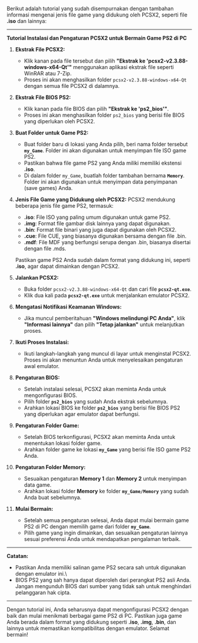 Berikut adalah tutorial yang sudah disempurnakan dengan tambahan informasi mengenai jenis file game yang didukung oleh PCSX2, seperti file **.iso** dan lainnya:

---

**Tutorial Instalasi dan Pengaturan PCSX2 untuk Bermain Game PS2 di PC**

1. **Ekstrak File PCSX2:**
   - Klik kanan pada file tersebut dan pilih **"Ekstrak ke 'pcsx2-v2.3.88-windows-x64-Qt'\"** menggunakan aplikasi ekstrak file seperti WinRAR atau 7-Zip.
   - Proses ini akan menghasilkan folder `pcsx2-v2.3.88-windows-x64-Qt` dengan semua file PCSX2 di dalamnya.

2. **Ekstrak File BIOS PS2:**
   - Klik kanan pada file BIOS dan pilih **"Ekstrak ke 'ps2_bios'\"**.
   - Proses ini akan menghasilkan folder `ps2_bios` yang berisi file BIOS yang diperlukan oleh PCSX2.

3. **Buat Folder untuk Game PS2:**
   - Buat folder baru di lokasi yang Anda pilih, beri nama folder tersebut **`my_Game`**. Folder ini akan digunakan untuk menyimpan file ISO game PS2.
   - Pastikan bahwa file game PS2 yang Anda miliki memiliki ekstensi **.iso**.
   - Di dalam folder `my_Game`, buatlah folder tambahan bernama **`Memory`**. Folder ini akan digunakan untuk menyimpan data penyimpanan (save games) Anda.

4. **Jenis File Game yang Didukung oleh PCSX2:**
   PCSX2 mendukung beberapa jenis file game PS2, termasuk:
   - **.iso**: File ISO yang paling umum digunakan untuk game PS2.
   - **.img**: Format file gambar disk lainnya yang dapat digunakan.
   - **.bin**: Format file binari yang juga dapat digunakan oleh PCSX2.
   - **.cue**: File CUE, yang biasanya digunakan bersama dengan file .bin.
   - **.mdf**: File MDF yang berfungsi serupa dengan .bin, biasanya disertai dengan file .mds.
   
   Pastikan game PS2 Anda sudah dalam format yang didukung ini, seperti **.iso**, agar dapat dimainkan dengan PCSX2.

5. **Jalankan PCSX2:**
   - Buka folder `pcsx2-v2.3.88-windows-x64-Qt` dan cari file **`pcsx2-qt.exe`**.
   - Klik dua kali pada **`pcsx2-qt.exe`** untuk menjalankan emulator PCSX2.

6. **Mengatasi Notifikasi Keamanan Windows:**
   - Jika muncul pemberitahuan **"Windows melindungi PC Anda"**, klik **"Informasi lainnya"** dan pilih **"Tetap jalankan"** untuk melanjutkan proses.

7. **Ikuti Proses Instalasi:**
   - Ikuti langkah-langkah yang muncul di layar untuk menginstal PCSX2. Proses ini akan menuntun Anda untuk menyelesaikan pengaturan awal emulator.

8. **Pengaturan BIOS:**
   - Setelah instalasi selesai, PCSX2 akan meminta Anda untuk mengonfigurasi BIOS.
   - Pilih folder **`ps2_bios`** yang sudah Anda ekstrak sebelumnya.
   - Arahkan lokasi BIOS ke folder **`ps2_bios`** yang berisi file BIOS PS2 yang diperlukan agar emulator dapat berfungsi.

9. **Pengaturan Folder Game:**
   - Setelah BIOS terkonfigurasi, PCSX2 akan meminta Anda untuk menentukan lokasi folder game.
   - Arahkan folder game ke lokasi **`my_Game`** yang berisi file ISO game PS2 Anda.

10. **Pengaturan Folder Memory:**
    - Sesuaikan pengaturan **Memory 1** dan **Memory 2** untuk menyimpan data game.
    - Arahkan lokasi folder **Memory** ke folder **`my_Game/Memory`** yang sudah Anda buat sebelumnya.

11. **Mulai Bermain:**
    - Setelah semua pengaturan selesai, Anda dapat mulai bermain game PS2 di PC dengan memilih game dari folder **`my_Game`**.
    - Pilih game yang ingin dimainkan, dan sesuaikan pengaturan lainnya sesuai preferensi Anda untuk mendapatkan pengalaman terbaik.

---

**Catatan:**
- Pastikan Anda memiliki salinan game PS2 secara sah untuk digunakan dengan emulator ini.\
- BIOS PS2 yang sah hanya dapat diperoleh dari perangkat PS2 asli Anda. Jangan mengunduh BIOS dari sumber yang tidak sah untuk menghindari pelanggaran hak cipta.

---

Dengan tutorial ini, Anda seharusnya dapat mengonfigurasi PCSX2 dengan baik dan mulai menikmati berbagai game PS2 di PC. Pastikan juga game Anda berada dalam format yang didukung seperti **.iso**, **.img**, **.bin**, dan lainnya untuk memastikan kompatibilitas dengan emulator. Selamat bermain!
